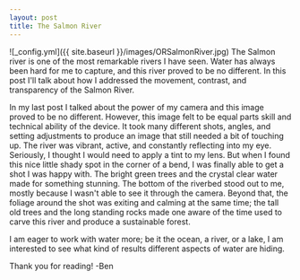 ```yaml
---
layout: post
title: The Salmon River
---
```


![_config.yml]({{ site.baseurl }}/images/ORSalmonRiver.jpg)
The Salmon river is one of the most remarkable rivers I have seen. Water has always been hard for me to capture, and this river proved to be no different. In this post I'll talk about how I addressed the movement, contrast, and transparency of the Salmon River.


In my last post I talked about the power of my camera and this image proved to be no different. However, this image felt to be equal parts skill and technical ability of the device. It took many different shots, angles, and setting adjustments to produce an image that still needed a bit of touching up. The river was vibrant, active, and constantly reflecting into my eye. Seriously, I thought I would need to apply a tint to my lens. But when I found this nice little shady spot in the corner of a bend, I was finally able to get a shot I was happy with. The bright green trees and the crystal clear water made for something stunning. The bottom of the riverbed stood out to me, mostly because I wasn't able to see it through the camera. Beyond that, the foliage around the shot was exiting and calming at the same time; the tall old trees and the long standing rocks made one aware of the time used to carve this river and produce a sustainable forest. 

I am eager to work with water more; be it the ocean, a river, or a lake, I am interested to see what kind of results different aspects of water are hiding.

Thank you for reading!
-Ben
